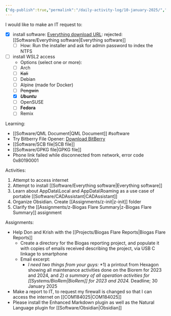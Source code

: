 ```yaml
---
{"dg-publish":true,"permalink":"/daily-activity-log/10-january-2025/","noteIcon":"","created":"2025-01-10T12:30:03.726-06:00"}
---
```


I would like to make an IT request to:
- [x] install software: [Everything download URL](voidtools.com.md): rejected: [[Software/Everything software\|Everything software]]
	- [ ] How: Run the installer and ask for admin password to index the NTFS
- [ ] install WSL2 access
	- Options (select one  or more):
	- [ ] Arch
	- [ ] ~~Kali~~
	- [ ] Debian
	- [ ] Alpine (made for Docker)
	- [ ] ~~Pengwin~~
	- [x] ***Ubuntu***
	- [ ] OpenSUSE
	- [ ] **Fedora**
	- [ ] Remix

Learning: 
- [[Software/QML Document\|QML Document]] #software
- Try Bitberry File Opener: [Download BitBerry](www.bitberry.com)
- [[Software/SCB file\|SCB file]]
- [[Software/GPKG file\|GPKG file]]
- Phone link failed while disconnected from network, error code 0x80190001


Activities:
1. Attempt to access internet
2. Attempt to install [[Software/Everything software\|Everything software]]
3. Learn about AppData\Local and AppData\Roaming as a use case of portable [[Software/CADAssistant\|CADAssistant]] 
4. Organize Obsidian. Create [[Assignments/z-init\|z-init]] folder
5. Clarify the [[Assignments/z-Biogas Flare Summary\|z-Biogas Flare Summary]] assignment

Assignments:
- Help Don and Krish with the [[Projects/Biogas Flare Reports\|Biogas Flare Reports]]
	- Create a directory for the Biogas reporting project, and populate it with copies of emails received describing the project, via USB C linkage to smartphone
	- Email excerpt:
		- *I need two things from your guys:*
			*1) a printout from Hexagon showing all maintenance activities done on the Biorem for 2023 and 2024, and 
			*2) a summary of all operation activities for [[Systems/BioRem\|BioRem]] for 2023 and 2024.*
			Deadline; 30 January 2025
- Make a report to IT, to request my firewall is changed so that I can  access the internet on [[COM184025\|COM184025]]
- Please install the Enhanced Markdown plugin  as well as the Natural Language plugin for [[Software/Obsidian\|Obsidian]]

